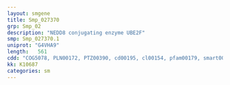 ```yaml
---
layout: smgene
title: Smp_027370
grp: Smp_02
description: "NEDD8 conjugating enzyme UBE2F"
smp: Smp_027370.1
uniprot: "G4VHA9"
length:   561
cdd: "COG5078, PLN00172, PTZ00390, cd00195, cl00154, pfam00179, smart00212"
kk: K10687
categories: sm
---
```

